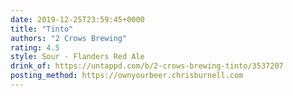 ```yaml
---
date: 2019-12-25T23:59:45+0000
title: "Tinto"
authors: "2 Crows Brewing"
rating: 4.5
style: Sour - Flanders Red Ale
drink_of: https://untappd.com/b/2-crows-brewing-tinto/3537207
posting_method: https://ownyourbeer.chrisburnell.com
---
```

